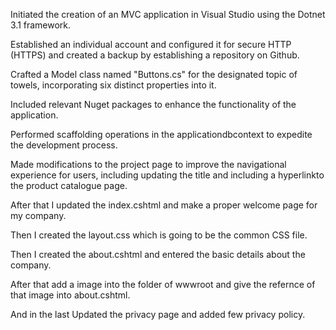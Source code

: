 Initiated the creation of an MVC application in Visual Studio using the Dotnet 3.1 framework.

Established an individual account and configured it for secure HTTP (HTTPS) and created a backup by establishing a repository on Github.

Crafted a Model class named "Buttons.cs" for the designated topic of towels, incorporating six distinct properties into it.

Included relevant Nuget packages to enhance the functionality of the application.

Performed scaffolding operations in the applicationdbcontext to expedite the development process.

Made modifications to the project page to improve the navigational experience for users, including updating the title and including 
a hyperlinkto the product catalogue page.

After that I updated the index.cshtml and make a proper welcome page for my company.

Then I created the layout.css which is going to be the common CSS file.

Then I created the about.cshtml and entered the basic details about the company.

After that add a image into the folder of wwwroot and give the refernce of that image into about.cshtml.

And in the last Updated the privacy page and added few privacy policy.
